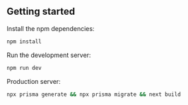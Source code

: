 ## Getting started

Install the npm dependencies:

```bash
npm install
```

Run the development server:

```bash
npm run dev
```

Production server:

```bash
npx prisma generate && npx prisma migrate && next build
```
